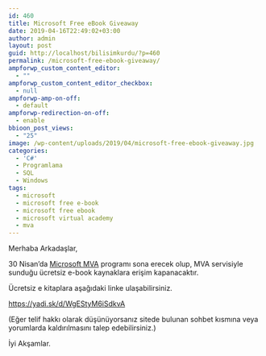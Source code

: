 ```yaml
---
id: 460
title: Microsoft Free eBook Giveaway
date: 2019-04-16T22:49:02+03:00
author: admin
layout: post
guid: http://localhost/bilisimkurdu/?p=460
permalink: /microsoft-free-ebook-giveaway/
ampforwp_custom_content_editor:
  - ""
ampforwp_custom_content_editor_checkbox:
  - null
ampforwp-amp-on-off:
  - default
ampforwp-redirection-on-off:
  - enable
bbioon_post_views:
  - "25"
image: /wp-content/uploads/2019/04/microsoft-free-ebook-giveaway.jpg
categories:
  - 'C#'
  - Programlama
  - SQL
  - Windows
tags:
  - microsoft
  - microsoft free e-book
  - microsoft free ebook
  - microsoft virtual academy
  - mva
---
```

Merhaba Arkadaşlar,

30 Nisan&#8217;da <a rel="noreferrer noopener" aria-label="Microsoft MVA (yeni sekmede açılır)" href="https://mva.microsoft.com" target="_blank">Microsoft MVA</a> programı sona erecek olup, MVA servisiyle sunduğu ücretsiz e-book kaynaklara erişim kapanacaktır.

<!--more-->

Ücretsiz e kitaplara aşağıdaki linke ulaşabilirsiniz.

<https://yadi.sk/d/WgEStyM6iSdkvA>

(Eğer telif hakkı olarak düşünüyorsanız sitede bulunan sohbet kısmına veya yorumlarda kaldırılmasını talep edebilirsiniz.)

İyi Akşamlar.